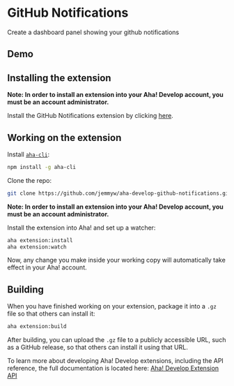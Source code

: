 # GitHub Notifications

Create a dashboard panel showing your github notifications

## Demo

## Installing the extension

**Note: In order to install an extension into your Aha! Develop account, you must be an account administrator.**

Install the GitHub Notifications extension by clicking [here](https://secure.aha.io/settings/account/extensions/install?url=https://github.com/jemmyw/aha-develop-github-notifications/releases/download/1.0.0/kealabs.github-notifications-v1.0.0.gz).

## Working on the extension

Install [`aha-cli`](https://github.com/aha-app/aha-cli):

```sh
npm install -g aha-cli
```

Clone the repo:

```sh
git clone https://github.com/jemmyw/aha-develop-github-notifications.git
```

**Note: In order to install an extension into your Aha! Develop account, you must be an account administrator.**

Install the extension into Aha! and set up a watcher:

```sh
aha extension:install
aha extension:watch
```

Now, any change you make inside your working copy will automatically take effect in your Aha! account.

## Building

When you have finished working on your extension, package it into a `.gz` file so that others can install it:

```sh
aha extension:build
```

After building, you can upload the `.gz` file to a publicly accessible URL, such as a GitHub release, so that others can install it using that URL.

To learn more about developing Aha! Develop extensions, including the API reference, the full documentation is located here: [Aha! Develop Extension API](https://www.aha.io/support/develop/extensions)
